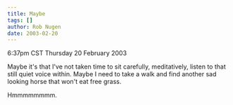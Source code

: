 ```yaml
---
title: Maybe
tags: []
author: Rob Nugen
date: 2003-02-20
---
```


<p class=date>6:37pm CST Thursday 20 February 2003</p>

<p>Maybe it's that I've not taken time to sit carefully, meditatively,
listen to that still quiet voice within.  Maybe I need to take a walk
and find another sad looking horse that won't eat free grass.</p>

<p>Hmmmmmmmm.</p>
